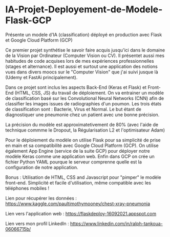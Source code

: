 # IA-Projet-Deployement-de-Modele-Flask-GCP
Présente un modele d'IA (classification) déployé en production avec Flask et Google Cloud Platform (GCP)

Ce premier projet synthétise le savoir faire acquis jusqu'ici dans le domaine de la Vision par Ordinateur (Computer Vision ou CV).
Il présentet aussi mes habitudes de code acquises lors de mes expériences professionnelles (stages et alternance). Il est aussi et surtout 
une application des notions vues dans divers moocs sur le "Computer Vision" que j'ai suivi jusque là (Udemy et FastAi principalement). 

Dans ce projet sont inclus les aspects Back-End (Keras et Flask) et Front-End (HTML, CSS, JS) du travail de déploiement.
On va entrainer un modèle de classification basé sur les Convolutional Neural Networks (CNN) afin de classifier les images issues de radiographies d'un poumon.
Les trois états de classification sont : Bacterie, Virus et Normal. Le but étant de diagnostiquer une pneumonie chez un patient avec une bonne précision.

La précision du modèle est approximatetivement de 80% (avec l'aide de technique commme le Dropout, la Régularisation L2 et l'optimisateur Adam)

Pour le déploiement du modèle on utilise Flask pour sa simplicité de prise en main et sa compatibilité avec Google Cloud Platform (GCP).
On utilise également App Engine (service de la suite GCP) pour déployer notre modèle Keras comme une application web.
Enfin dans GCP on crée un fichier Python YAML pourque le serveur comprenne quelle est la configuration de notre application.


Bonus : Utilisation de HTML, CSS and Javascript pour "pimper" le modèle front-end. Simplicité et facile d'utilisation, même compatible avec les téléphones mobiles !

Lien pour récupérer les données : https://www.kaggle.com/paultimothymooney/chest-xray-pneumonia

Lien vers l'application web :  https://flaskdeploy-16092021.appspot.com 

Lien vers mon profil LinkedIn : https://www.linkedin.com/in/ralph-tankoua-06066715b/
